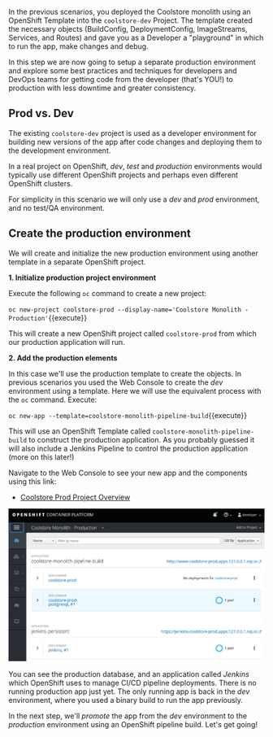 In the previous scenarios, you deployed the Coolstore monolith using an
OpenShift Template into the `coolstore-dev` Project. The template
created the necessary objects (BuildConfig, DeploymentConfig, ImageStreams, Services, and Routes)
and gave you as a Developer a "playground" in which to run the app, make
changes and debug.

In this step we are now going to setup a separate production environment and explore some
best practices and techniques for developers and DevOps teams for getting code from
the developer (that's YOU!) to production with less downtime and greater consistency.

## Prod vs. Dev

The existing `coolstore-dev` project is used as a developer environment for building new
versions of the app after code changes and deploying them to the development environment.

In a real project on OpenShift, _dev_, _test_ and _production_ environments would typically use different
OpenShift projects and perhaps even different OpenShift clusters.

For simplicity in this scenario we will only use a _dev_ and _prod_ environment, and no test/QA
environment.

## Create the production environment

We will create and initialize the new production environment using another template
in a separate OpenShift project.

**1. Initialize production project environment**

Execute the following `oc` command to create a new project:

`oc new-project coolstore-prod --display-name='Coolstore Monolith - Production'`{{execute}}

This will create a new OpenShift project called `coolstore-prod` from which our production application will run.

**2. Add the production elements**

In this case we'll use the production template to create the objects. In previous scenarios you
used the Web Console to create the _dev_ environment using a template. Here we will use the
equivalent process with the `oc` command. Execute:

`oc new-app --template=coolstore-monolith-pipeline-build`{{execute}}

This will use an OpenShift Template called `coolstore-monolith-pipeline-build` to construct the production application.
As you probably guessed it will also include a Jenkins Pipeline to control the production application (more on this later!)

Navigate to the Web Console to see your new app and the components using this link:

* [Coolstore Prod Project Overview](http://[[HOST_SUBDOMAIN]]-84443-[[KATACODA_HOST]].environments.katacoda.com/console/project/coolstore-prod/overview)

![Prod](../../assets/developer-intro/coolstore-prod-overview.png)

You can see the production database, and an application called _Jenkins_ which OpenShift uses
to manage CI/CD pipeline deployments. There is no running production
app just yet. The only running app is back in the _dev_ environment, where you used a binary
build to run the app previously.

In the next step, we'll _promote_ the app from the _dev_ environment to the _production_
environment using an OpenShift pipeline build. Let's get going!